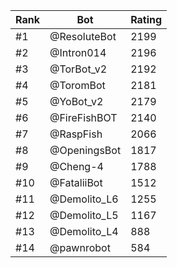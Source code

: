 Rank|Bot|Rating
---|---|---
#1|@ResoluteBot|2199
#2|@Intron014|2196
#3|@TorBot_v2|2192
#4|@ToromBot|2181
#5|@YoBot_v2|2179
#6|@FireFishBOT|2140
#7|@RaspFish|2066
#8|@OpeningsBot|1817
#9|@Cheng-4|1788
#10|@FataliiBot|1512
#11|@Demolito_L6|1255
#12|@Demolito_L5|1167
#13|@Demolito_L4|888
#14|@pawnrobot|584
